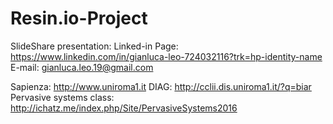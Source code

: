 # Resin.io-Project

SlideShare presentation:
Linked-in Page: https://www.linkedin.com/in/gianluca-leo-724032116?trk=hp-identity-name
E-mail: gianluca.leo.19@gmail.com

Sapienza: http://www.uniroma1.it
DIAG: http://cclii.dis.uniroma1.it/?q=biar
Pervasive systems class: http://ichatz.me/index.php/Site/PervasiveSystems2016
